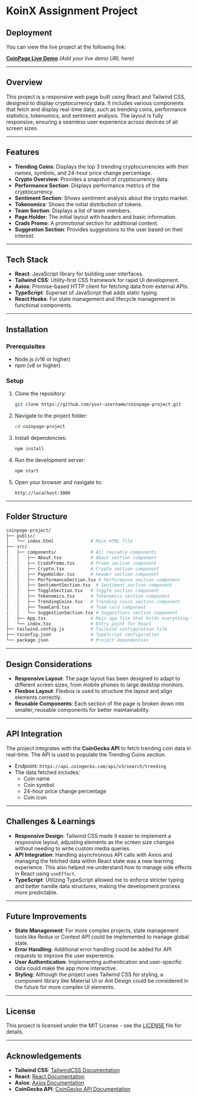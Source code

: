 

# KoinX Assignment Project

## Deployment

You can view the live project at the following link:

[**CoinPage Live Demo**](#)  _(Add your live demo URL here)_

---

## Overview
This project is a responsive web page built using React and Tailwind CSS, designed to display cryptocurrency data. It includes various components that fetch and display real-time data, such as trending coins, performance statistics, tokenomics, and sentiment analysis. The layout is fully responsive, ensuring a seamless user experience across devices of all screen sizes.

---

## Features

- **Trending Coins**: Displays the top 3 trending cryptocurrencies with their names, symbols, and 24-hour price change percentage.
- **Crypto Overview**: Provides a snapshot of cryptocurrency data.
- **Performance Section**: Displays performance metrics of the cryptocurrency.
- **Sentiment Section**: Shows sentiment analysis about the crypto market.
- **Tokenomics**: Shows the initial distribution of tokens.
- **Team Section**: Displays a list of team members.
- **Page Holder**: The initial layout with headers and basic information.
- **Crads Promo**: A promotional section for additional content.
- **Suggestion Section**: Provides suggestions to the user based on their interest.

---

## Tech Stack

- **React**: JavaScript library for building user interfaces.
- **Tailwind CSS**: Utility-first CSS framework for rapid UI development.
- **Axios**: Promise-based HTTP client for fetching data from external APIs.
- **TypeScript**: Superset of JavaScript that adds static typing.
- **React Hooks**: For state management and lifecycle management in functional components.

---

## Installation

### Prerequisites

- Node.js (v16 or higher)
- npm (v8 or higher)

### Setup

1. Clone the repository:

   ```bash
   git clone https://github.com/your-username/coinpage-project.git
   ```

2. Navigate to the project folder:

   ```bash
   cd coinpage-project
   ```

3. Install dependencies:

   ```bash
   npm install
   ```

4. Run the development server:

   ```bash
   npm start
   ```

5. Open your browser and navigate to:

   ```
   http://localhost:3000
   ```

---

## Folder Structure

```bash
coinpage-project/
├── public/
│   └── index.html              # Main HTML file
├── src/
│   ├── components/             # All reusable components
│   │   ├── About.tsx           # About section component
│   │   ├── CradsPromo.tsx      # Promo section component
│   │   ├── Crypto.tsx          # Crypto section component
│   │   ├── PageHolder.tsx      # Header section component
│   │   ├── PerformanceSection.tsx # Performance section component
│   │   ├── SentimentSection.tsx  # Sentiment section component
│   │   ├── ToggleSection.tsx   # Toggle section component
│   │   ├── Tokenomics.tsx      # Tokenomics section component
│   │   ├── TrendingCoins.tsx   # Trending coins section component
│   │   ├── TeamCard.tsx        # Team card component
│   │   └── SuggestionSection.tsx # Suggestions section component
│   ├── App.tsx                 # Main app file that holds everything together
│   └── index.tsx               # Entry point for React
├── tailwind.config.js          # Tailwind configuration file
├── tsconfig.json               # TypeScript configuration
└── package.json                # Project dependencies
```

---

## Design Considerations

- **Responsive Layout**: The page layout has been designed to adapt to different screen sizes, from mobile phones to large desktop monitors.
- **Flexbox Layout**: Flexbox is used to structure the layout and align elements correctly.
- **Reusable Components**: Each section of the page is broken down into smaller, reusable components for better maintainability.

---

## API Integration

The project integrates with the **CoinGecko API** to fetch trending coin data in real-time. The API is used to populate the Trending Coins section.

- Endpoint: `https://api.coingecko.com/api/v3/search/trending`
- The data fetched includes:
  - Coin name
  - Coin symbol
  - 24-hour price change percentage
  - Coin icon

---

## Challenges & Learnings

- **Responsive Design**: Tailwind CSS made it easier to implement a responsive layout, adjusting elements as the screen size changes without needing to write custom media queries.
- **API Integration**: Handling asynchronous API calls with Axios and managing the fetched data within React state was a new learning experience. This also helped me understand how to manage side effects in React using `useEffect`.
- **TypeScript**: Utilizing TypeScript allowed me to enforce stricter typing and better handle data structures, making the development process more predictable.

---

## Future Improvements

- **State Management**: For more complex projects, state management tools like Redux or Context API could be implemented to manage global state.
- **Error Handling**: Additional error handling could be added for API requests to improve the user experience.
- **User Authentication**: Implementing authentication and user-specific data could make the app more interactive.
- **Styling**: Although the project uses Tailwind CSS for styling, a component library like Material UI or Ant Design could be considered in the future for more complex UI elements.

---

## License

This project is licensed under the MIT License - see the [LICENSE](LICENSE) file for details.

---

## Acknowledgements

- **Tailwind CSS**: [TailwindCSS Documentation](https://tailwindcss.com/)
- **React**: [React Documentation](https://reactjs.org/)
- **Axios**: [Axios Documentation](https://axios-http.com/)
- **CoinGecko API**: [CoinGecko API Documentation](https://www.coingecko.com/en/api)


